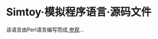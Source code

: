 Simtoy·模拟程序语言·源码文件
==
该语言由Perl语言编写而成,[参观](https://github.com/simtoy/simtoy.github.io/simtoy_src_files)...
